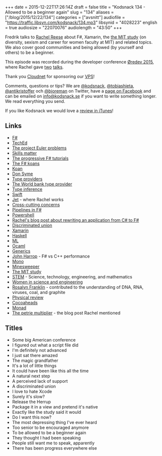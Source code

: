 +++
date = 2015-12-22T17:26:14Z
draft = false
title = "Kodsnack 134 - Allowed to be a beginner again"
slug = "134"
aliases = ["/blog/2015/12/22/134"]
categories = ["avsnitt"]
audiofile = "https://traffic.libsyn.com/kodsnack/134.mp3"
libsynid = "4028223"
english = true
audiosize = "22070076"
audiolength = "43:50"
+++

Fredrik talks to [Rachel Reese](http://rachelree.se/about/) about F#, Xamarin, the [the MIT study](http://rachelree.se/the-mit-study/) (on diversity, sexism and career for women faculty at MIT) and related topics. We also cover good communities and being allowed (by yourself and others) to be a beginner.

This episode was recorded during the developer conference [Øredev 2015](https://vimeo.com/144824775), where Rachel gave [two](https://vimeo.com/144692770) [talks](https://vimeo.com/144824775).

Thank you [Cloudnet](http://www.cloudnet.se) for sponsoring our [VPS](http://en.wikipedia.org/wiki/Virtual_private_server)!

Comments, questions or tips? We are [@kodsnack](https://www.twitter.com/kodsnack), [@tobiashieta](https://www.twitter.com/tobiashieta), [@antikristoffer](https://www.twitter.com/antikristoffer) och [@bjoreman](https://www.twitter.com/bjoreman) on Twitter, have a [page on Facebook](https://www.facebook.com/kodsnack) and can be emailed on [info@kodsnack.se](mailto:info@kodsnack.se) if you want to write something longer. We read everything you send.

If you like Kodsnack we would love a [review in iTunes](http://itunes.apple.com/se/podcast/kodsnack/id561631498?l=en)!

## Links ##
* [F#](https://en.wikipedia.org/wiki/F_Sharp_%28programming_language%29)
* [TechEd](https://en.wikipedia.org/wiki/TechEd)
* [The project Euler problems](https://projecteuler.net/about)
* [Skills matter](https://skillsmatter.com/)
* [The progressive F# tutorials](https://skillsmatter.com/explore?q=progressive+f%23+tutorials)
* [The F# koans](http://tryfs.net/snippets/snippet-bG)
* [Koan](https://en.wikipedia.org/wiki/K%C5%8Dan)
* [Don Syme](https://en.wikipedia.org/wiki/Don_Syme)
* [Type providers](https://msdn.microsoft.com/en-us/library/hh156509.aspx)
* [The World bank type provider](http://fsharp.github.io/FSharp.Data/library/WorldBank.html)
* [Type inference](https://en.wikipedia.org/wiki/Type_inference)
* [Swift](https://en.wikipedia.org/wiki/Swift_%28programming_language%29)
* [Jet](https://jet.com/) - where Rachel works
* [Cross-cutting concerns](https://en.wikipedia.org/wiki/Cross-cutting_concern)
* [Pipelines in F#](https://en.wikibooks.org/wiki/F_Sharp_Programming/Higher_Order_Functions#The_.7C.3E_Operator)
* [Powershell](https://en.wikipedia.org/wiki/Windows_PowerShell)
* [Rachel's blog post about rewriting an application from C# to F#](http://rachelree.se/rewriting-from-c-into-f/)
* [Discriminated union](https://msdn.microsoft.com/en-us/library/dd233226.aspx)
* [Xamarin](https://en.wikipedia.org/wiki/Xamarin)
* [Haskell](https://en.wikipedia.org/wiki/Haskell_%28programming_language%29)
* [ML](https://en.wikipedia.org/wiki/ML_%28programming_language%29)
* [Ocaml](https://en.wikipedia.org/wiki/OCaml)
* [Generics](https://en.wikipedia.org/wiki/Generic_programming)
* [John Harrop](http://fsharpnews.blogspot.se/2012/05/f-vs-c-performance.html) - F# vs C++ performance
* [Mono](https://en.wikipedia.org/wiki/Mono_%28software%29)
* [Minesweeper](https://en.wikipedia.org/wiki/Minesweeper_%28video_game%29)
* [The MIT study](http://rachelree.se/the-mit-study/)
* [STEM](https://en.wikipedia.org/wiki/Science,_Technology,_Engineering,_and_Mathematics) - Science, technology, engineering, and mathematics
* [Women in science and engineering](https://en.wikipedia.org/wiki/WISE_Campaign)
* [Rosalyn Franklin](https://en.wikipedia.org/wiki/Rosalind_Franklin) - contributed to the understanding of DNA, RNA, viruses, coal, and graphite
* [Physical review](https://en.wikipedia.org/wiki/Physical_Review)
* [Cocoaheads](http://cocoaheads.org/)
* [Monad](https://en.wikipedia.org/wiki/Monad_%28functional_programming%29)
* [The petrie multiplier](http://blog.ian.gent/2013/10/the-petrie-multiplier-why-attack-on.html) - the blog post Rachel mentioned

## Titles ##
* Some big American conference
* I figured out what a script file did
* I'm definitely not advanced
* I just sat there amazed
* The magic grandfather
* It's a lot of little things
* It could have been like this all the time
* A natural next step
* A perceived lack of support
* A discriminated union
* I love to hate Xcode
* Surely it's slow?
* Release the Herrup
* Package it in a view and pretend it's native
* Exactly like the study said it would
* Do I want this now?
* The most depressing thing I've ever heard
* Too senior to be encouraged anymore
* To be allowed to be a beginner again
* They thought I had been speaking
* People still want me to speak, apparently
* There has been progress everywhere else